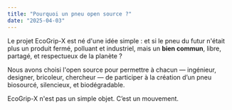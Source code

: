 ```yaml
---
title: "Pourquoi un pneu open source ?"
date: "2025-04-03"
---
```


Le projet EcoGrip-X est né d'une idée simple : et si le pneu du futur n'était plus un produit fermé, polluant et industriel, mais un **bien commun**, libre, partagé, et respectueux de la planète ?

Nous avons choisi l'open source pour permettre à chacun — ingénieur, designer, bricoleur, chercheur — de participer à la création d’un pneu biosourcé, silencieux, et biodégradable.

EcoGrip-X n'est pas un simple objet. C’est un mouvement.
